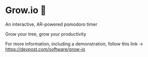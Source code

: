 # Grow.io 🌳
An interactive, AR-powered pomodoro timer

Grow your tree, grow your productivity

For more information, including a demonstration, follow this link -> https://devpost.com/software/grow-io
